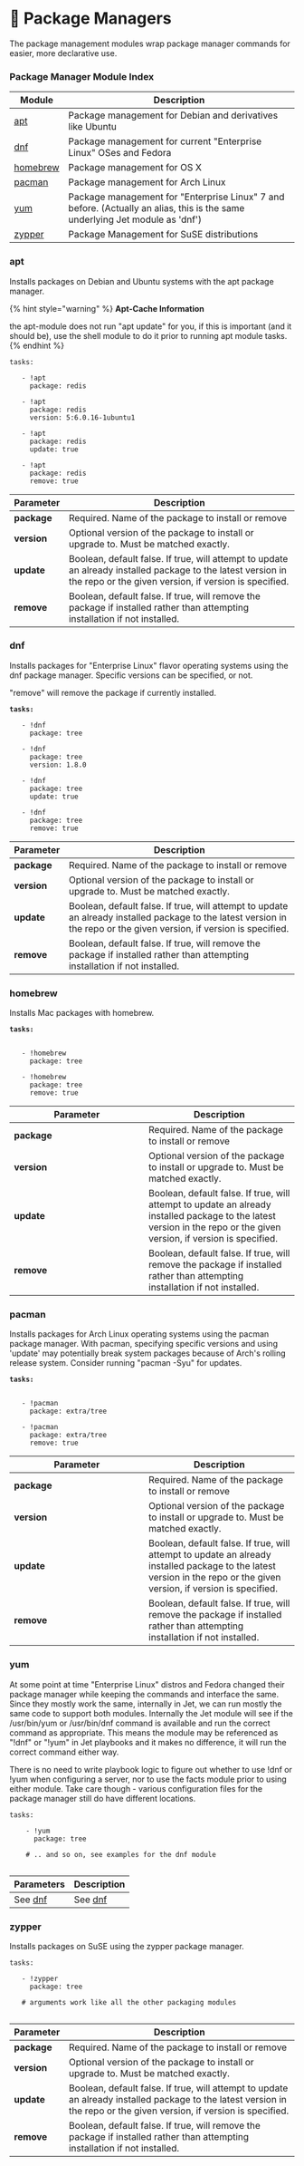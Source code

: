 # 🎁 Package Managers

The package management modules wrap package manager commands for easier, more declarative use. &#x20;

### Package Manager Module Index



| Module                                   | Description                                                                                                                   |
| ---------------------------------------- | ----------------------------------------------------------------------------------------------------------------------------- |
| [apt](package-managers.md#apt)           | Package management for Debian and derivatives like Ubuntu                                                                     |
| [dnf](package-managers.md#dnf)           | Package management for current "Enterprise Linux" OSes and Fedora                                                             |
| [homebrew](package-managers.md#homebrew) | Package management for OS X                                                                                                   |
| [pacman](package-managers.md#pacman)     | Package management for Arch Linux                                                                                             |
| [yum](package-managers.md#yum)           | Package management for "Enterprise Linux" 7  and before. (Actually an alias, this is the same underlying Jet module as 'dnf') |
| [zypper](package-managers.md#zypper)     | Package Management for SuSE distributions                                                                                     |

### apt

Installs packages on Debian and Ubuntu systems with the apt package manager. &#x20;

{% hint style="warning" %}
**Apt-Cache Information**

the apt-module does not run "apt update" for you, if this is important (and it should be), use the shell module to do it prior to running apt module tasks.
{% endhint %}

```
tasks:

   - !apt
     package: redis
     
   - !apt
     package: redis
     version: 5:6.0.16-1ubuntu1
     
   - !apt
     package: redis
     update: true
     
   - !apt
     package: redis
     remove: true
```



| Parameter   | Description                                                                                                                                                           |
| ----------- | --------------------------------------------------------------------------------------------------------------------------------------------------------------------- |
| **package** | Required. Name of the package to install or remove                                                                                                                    |
| **version** | Optional version of the package to install or upgrade to.  Must be matched exactly.                                                                                   |
| **update**  | Boolean, default false. If true, will attempt to update an already installed package to the latest version in the repo or the given version, if version is specified. |
| **remove**  | Boolean, default false. If true, will remove the package if installed rather than attempting installation if not installed.                                           |

### dnf

Installs packages for "Enterprise Linux" flavor operating systems using the dnf package manager.  Specific versions can be specified, or not.

"remove" will remove the package if currently installed.

<pre><code><strong>tasks:
</strong><strong>
</strong>   - !dnf
     package: tree
     
   - !dnf
     package: tree
     version: 1.8.0
     
   - !dnf
     package: tree
     update: true
     
   - !dnf
     package: tree
     remove: true
</code></pre>

| Parameter   | Description                                                                                                                                                           |
| ----------- | --------------------------------------------------------------------------------------------------------------------------------------------------------------------- |
| **package** | Required. Name of the package to install or remove                                                                                                                    |
| **version** | Optional version of the package to install or upgrade to.  Must be matched exactly.                                                                                   |
| **update**  | Boolean, default false. If true, will attempt to update an already installed package to the latest version in the repo or the given version, if version is specified. |
| **remove**  | Boolean, default false. If true, will remove the package if installed rather than attempting installation if not installed.                                           |

### homebrew

Installs Mac packages with homebrew.  &#x20;

<pre><code><strong>tasks:
</strong><strong>
</strong>   
   - !homebrew
     package: tree
     
   - !homebrew
     package: tree
     remove: true
</code></pre>

<table><thead><tr><th width="222">Parameter</th><th>Description</th></tr></thead><tbody><tr><td><strong>package</strong></td><td>Required. Name of the package to install or remove</td></tr><tr><td><strong>version</strong></td><td>Optional version of the package to install or upgrade to.  Must be matched exactly.</td></tr><tr><td><strong>update</strong></td><td>Boolean, default false. If true, will attempt to update an already installed package to the latest version in the repo or the given version, if version is specified.</td></tr><tr><td><strong>remove</strong></td><td>Boolean, default false. If true, will remove the package if installed rather than attempting installation if not installed.</td></tr></tbody></table>

### pacman

Installs packages for Arch Linux operating systems using the pacman package manager.  With pacman, specifying specific versions and using 'update' may potentially break system packages because of Arch's rolling release system.  Consider running "pacman -Syu" for updates.

<pre><code><strong>tasks:
</strong><strong>
</strong>   
   - !pacman
     package: extra/tree
     
   - !pacman
     package: extra/tree
     remove: true
</code></pre>

<table><thead><tr><th width="222">Parameter</th><th>Description</th></tr></thead><tbody><tr><td><strong>package</strong></td><td>Required. Name of the package to install or remove</td></tr><tr><td><strong>version</strong></td><td>Optional version of the package to install or upgrade to.  Must be matched exactly.</td></tr><tr><td><strong>update</strong></td><td>Boolean, default false. If true, will attempt to update an already installed package to the latest version in the repo or the given version, if version is specified.</td></tr><tr><td><strong>remove</strong></td><td>Boolean, default false. If true, will remove the package if installed rather than attempting installation if not installed.</td></tr></tbody></table>

### yum

At some point at time "Enterprise Linux" distros and Fedora changed their package manager while keeping the commands and interface the same. Since they mostly work the same, internally in Jet, we can run mostly the same code to support both modules. Internally the Jet module will see if the /usr/bin/yum or /usr/bin/dnf command is available and run the correct command as appropriate. This means the module may be referenced as "!dnf" or "!yum" in Jet playbooks and it makes no difference, it will run the correct command either way.

There is no need to write playbook logic to figure out whether to use !dnf or !yum when configuring a server, nor to use the facts module prior to  using either module. Take care though - various configuration files for the package manager still do have different locations.

```
tasks:

    - !yum
      package: tree
      
    # .. and so on, see examples for the dnf module
    
```



| Parameters                         | Description                        |
| ---------------------------------- | ---------------------------------- |
| See [dnf](package-managers.md#dnf) | See [dnf](package-managers.md#dnf) |

### zypper

Installs packages on SuSE using the zypper package manager. &#x20;

```
tasks:

   - !zypper
     package: tree
     
   # arguments work like all the other packaging modules
     
```



| Parameter   | Description                                                                                                                                                           |
| ----------- | --------------------------------------------------------------------------------------------------------------------------------------------------------------------- |
| **package** | Required. Name of the package to install or remove                                                                                                                    |
| **version** | Optional version of the package to install or upgrade to.  Must be matched exactly.                                                                                   |
| **update**  | Boolean, default false. If true, will attempt to update an already installed package to the latest version in the repo or the given version, if version is specified. |
| **remove**  | Boolean, default false. If true, will remove the package if installed rather than attempting installation if not installed.                                           |

###

